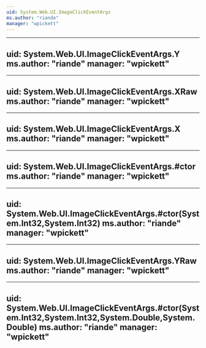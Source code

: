 ```yaml
---
uid: System.Web.UI.ImageClickEventArgs
ms.author: "riande"
manager: "wpickett"
---
```


---
uid: System.Web.UI.ImageClickEventArgs.Y
ms.author: "riande"
manager: "wpickett"
---

---
uid: System.Web.UI.ImageClickEventArgs.XRaw
ms.author: "riande"
manager: "wpickett"
---

---
uid: System.Web.UI.ImageClickEventArgs.X
ms.author: "riande"
manager: "wpickett"
---

---
uid: System.Web.UI.ImageClickEventArgs.#ctor
ms.author: "riande"
manager: "wpickett"
---

---
uid: System.Web.UI.ImageClickEventArgs.#ctor(System.Int32,System.Int32)
ms.author: "riande"
manager: "wpickett"
---

---
uid: System.Web.UI.ImageClickEventArgs.YRaw
ms.author: "riande"
manager: "wpickett"
---

---
uid: System.Web.UI.ImageClickEventArgs.#ctor(System.Int32,System.Int32,System.Double,System.Double)
ms.author: "riande"
manager: "wpickett"
---
